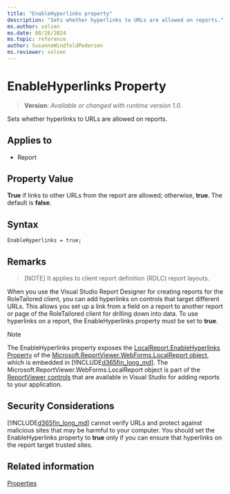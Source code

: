 ```yaml
---
title: "EnableHyperlinks property"
description: "Sets whether hyperlinks to URLs are allowed on reports."
ms.author: solsen
ms.date: 08/26/2024
ms.topic: reference
author: SusanneWindfeldPedersen
ms.reviewer: solsen
---
```

[//]: # (START>DO_NOT_EDIT)
[//]: # (IMPORTANT:Do not edit any of the content between here and the END>DO_NOT_EDIT.)
[//]: # (Any modifications should be made in the .xml files in the ModernDev repo.)
# EnableHyperlinks Property
> **Version**: _Available or changed with runtime version 1.0._

Sets whether hyperlinks to URLs are allowed on reports.

## Applies to
-   Report

[//]: # (IMPORTANT: END>DO_NOT_EDIT)

## Property Value  

**True** if links to other URLs from the report are allowed; otherwise, **true**. The default is **false**.  
 
## Syntax

```AL
EnableHyperlinks = true;
```

## Remarks

> [NOTE]
> It applies to client report definition \(RDLC\) report layouts.    

When you use the Visual Studio Report Designer for creating reports for the RoleTailored client, you can add hyperlinks on controls that target different URLs. This allows you set up a link from a field on a report to another report or page of the RoleTailored client for drilling down into data. To use hyperlinks on a report, the EnableHyperlinks property must be set to **true**.
  
> [!NOTE]  
> The EnableHyperlinks property exposes the [LocalReport.EnableHyperlinks Property](/dotnet/api/microsoft.reporting.webforms.localreport.enablehyperlinks) of the [Microsoft.ReportViewer.WebForms.LocalReport object](/dotnet/api/microsoft.reporting.webforms.localreport), which is embedded in [!INCLUDE[d365fin_long_md](../includes/d365fin_long_md.md)]. The Microsoft.ReportViewer.WebForms.LocalReport object is part of the [ReportViewer controls](/previous-versions/ms251671(v=vs.140)) that are available in Visual Studio for adding reports to your application.  
  
## Security Considerations

[!INCLUDE[d365fin_long_md](../includes/d365fin_long_md.md)] cannot verify URLs and protect against malicious sites that may be harmful to your computer. You should set the EnableHyperlinks property to **true** only if you can ensure that hyperlinks on the report target trusted sites.  
  
## Related information  

[Properties](devenv-properties.md)